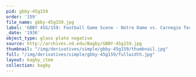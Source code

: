 ```yaml
---
pid: gbby-45g159
order: '159'
file_name: gbby-45g159.jpg
label: 'GBBY 45G/159: Football Game Scene - Notre Dame vs. Carnegie Tech - 1936'
_date: '1936'
object_type: glass plate negative
source: http://archives.nd.edu/Bagby/GBBY-45g159.jpg
thumbnail: "/img/derivatives/simple/gbby-45g159/thumbnail.jpg"
full: "/img/derivatives/simple/gbby-45g159/fullwidth.jpg"
layout: bagby_item
collection: bagby
---
```

